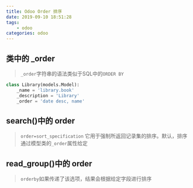 ```yaml
---
title: Odoo Order 排序
date: 2019-09-10 18:51:28
tags:
    - odoo
categories: odoo
---
```


## 类中的 _order

> `_order`字符串的语法类似于SQL中的`ORDER BY`

```python
class Library(models.Model):
    _name = 'library.book'
    _description = 'Library'
    _order = 'date desc, name'
```

## search()中的 order

> `order=sort_specification` 它用于强制所返回记录集的排序。默认，排序通过模型类的`_order`属性给定

## read_group()中的 order

> `orderby`如果传递了该选项，结果会根据给定字段进行排序
